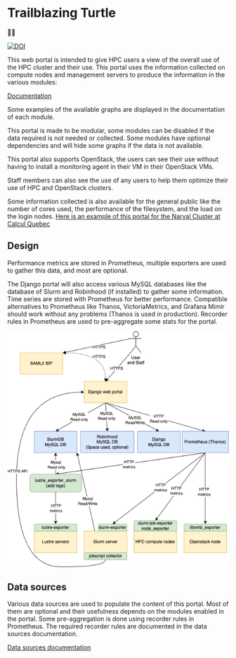 # Trailblazing Turtle
🐢🚀

[![DOI](https://zenodo.org/badge/549763009.svg)](https://zenodo.org/badge/latestdoi/549763009)

This web portal is intended to give HPC users a view of the overall use of the HPC cluster and their use. This portal uses the information collected on compute nodes and management servers to produce the information in the various modules:

[Documentation](docs/index.md)

Some examples of the available graphs are displayed in the documentation of each module. 

This portal is made to be modular, some modules can be disabled if the data required is not needed or collected. Some modules have optional dependencies and will hide some graphs if the data is not available.

This portal also supports OpenStack, the users can see their use without having to install a monitoring agent in their VM in their OpenStack VMs.

Staff members can also see the use of any users to help them optimize their use of HPC and OpenStack clusters.

Some information collected is also available for the general public like the number of cores used, the performance of the filesystem, and the load on the login nodes.
[Here is an example of this portal for the Narval Cluster at Calcul Quebec](https://portail.narval.calculquebec.ca/)

## Design
Performance metrics are stored in Prometheus, multiple exporters are used to gather this data, and most are optional.

The Django portal will also access various MySQL databases like the database of Slurm and Robinhood (if installed) to gather some information. Time series are stored with Prometheus for better performance. Compatible alternatives to Prometheus like Thanos, VictoriaMetrics, and Grafana Mimir should work without any problems (Thanos is used in production). Recorder rules in Prometheus are used to pre-aggregate some stats for the portal.

![Architecture diagram](docs/userportal.png)

## Data sources
Various data sources are used to populate the content of this portal. Most of them are optional and their usefulness depends on the modules enabled in the portal.
Some pre-aggregation is done using recorder rules in Prometheus. The required recorder rules are documented in the data sources documentation.

[Data sources documentation](docs/data.md)
